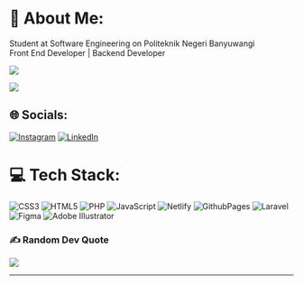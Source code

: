 # 💫 About Me:
Student at Software Engineering on Politeknik Negeri Banyuwangi<br>Front End Developer | Backend Developer

[![](https://visitcount.itsvg.in/api?id=novanrohman&icon=1&color=0)](https://visitcount.itsvg.in)</br>

<!-- ![](https://github-readme-stats.vercel.app/api?username=novanrohman&theme=radical&hide_border=false&include_all_commits=true&count_private=true)</br>-->
![](https://github-readme-stats.vercel.app/api/top-langs/?username=novanrohman&theme=radical&hide_border=false&include_all_commits=true&count_private=true&layout=compact)</br>
<!-- ![](https://github-readme-streak-stats.herokuapp.com/?user=novanrohman&theme=radical&hide_border=false) -->


## 🌐 Socials:
[![Instagram](https://img.shields.io/badge/Instagram-%23E4405F.svg?logo=Instagram&logoColor=white)](https://instagram.com/@novan_rohman) [![LinkedIn](https://img.shields.io/badge/LinkedIn-%230077B5.svg?logo=linkedin&logoColor=white)](https://linkedin.com/in/novan-rohman) 

# 💻 Tech Stack:
![CSS3](https://img.shields.io/badge/css3-%231572B6.svg?style=for-the-badge&logo=css3&logoColor=white) ![HTML5](https://img.shields.io/badge/html5-%23E34F26.svg?style=for-the-badge&logo=html5&logoColor=white) ![PHP](https://img.shields.io/badge/php-%23777BB4.svg?style=for-the-badge&logo=php&logoColor=white) ![JavaScript](https://img.shields.io/badge/javascript-%23323330.svg?style=for-the-badge&logo=javascript&logoColor=%23F7DF1E) ![Netlify](https://img.shields.io/badge/netlify-%23000000.svg?style=for-the-badge&logo=netlify&logoColor=#00C7B7) ![GithubPages](https://img.shields.io/badge/github%20pages-121013?style=for-the-badge&logo=github&logoColor=white) ![Laravel](https://img.shields.io/badge/laravel-%23FF2D20.svg?style=for-the-badge&logo=laravel&logoColor=white) ![Figma](https://img.shields.io/badge/figma-%23F24E1E.svg?style=for-the-badge&logo=figma&logoColor=white) ![Adobe Illustrator](https://img.shields.io/badge/adobe%20illustrator-%23FF9A00.svg?style=for-the-badge&logo=adobe%20illustrator&logoColor=white)



### ✍️ Random Dev Quote
![](https://quotes-github-readme.vercel.app/api?type=horizontal&theme=radical)

<!-- ### 🔝 Top Contributed Repo
![](https://github-contributor-stats.vercel.app/api?username=novanrohman&limit=5&theme=tokyonight&combine_all_yearly_contributions=true) -->

<!-- ### 😂 Random Dev Meme -->
<!--- <img src='https://randommeme-five.vercel.app/' style="height: 400px;"/> -->

---


<!-- Proudly created with GPRM ( https://gprm.itsvg.in ) -->
